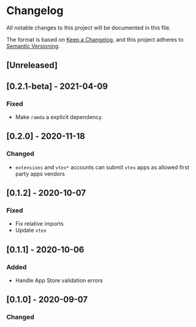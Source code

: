 # Changelog

All notable changes to this project will be documented in this file.

The format is based on [Keep a Changelog](https://keepachangelog.com/en/1.0.0/),
and this project adheres to [Semantic Versioning](https://semver.org/spec/v2.0.0.html).

## [Unreleased]

## [0.2.1-beta] - 2021-04-09

### Fixed

- Make `ramda` a explicit dependency.

## [0.2.0] - 2020-11-18

### Changed

- `extensions` and `vtex*` accounts can submit `vtex` apps as allowed first party apps vendors

## [0.1.2] - 2020-10-07

### Fixed

- Fix relative imports
- Update `vtex`

## [0.1.1] - 2020-10-06

### Added

- Handle App Store validation errors

## [0.1.0] - 2020-09-07

### Changed
